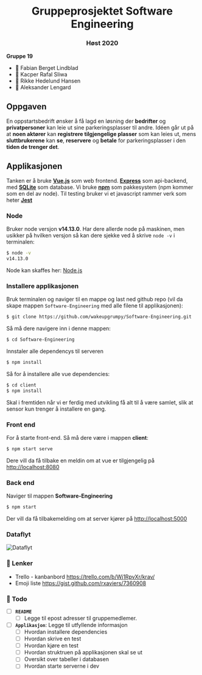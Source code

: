 <h1 align="center"> Gruppeprosjektet Software Engineering </h1>
<h3 align="center"> Høst 2020 </h2>

**Gruppe 19**

* :blue_heart: Fabian Berget Lindblad
* :purple_heart: Kacper Rafal Sliwa
* :yellow_heart: Rikke Hedelund Hansen
* :green_heart: Aleksander Lengard

## Oppgaven
En oppstartsbedrift ønsker å få lagd en løsning der **bedrifter** og **privatpersoner** kan leie ut sine parkeringsplasser til andre. Idéen går ut på at **noen aktører** kan **registrere tilgjengelige plasser** som kan leies ut, mens **sluttbrukerene** kan **se**, **reservere** og **betale** for parkeringsplasser i den **tiden de trenger det**. 

## Applikasjonen
Tanken er å bruke **[Vue.js](https://vuejs.org/)** som web frontend. **[Express](https://expressjs.com/)** som api-backend, med **[SQLite](https://www.sqlitetutorial.net/sqlite-nodejs/)** som database. Vi bruke **[npm](https://www.npmjs.com/)** som pakkesystem (npm kommer som en del av node). Til testing bruker vi et javascript rammer verk som heter **[Jest](https://jestjs.io/)**

### Node
Bruker node versjon **v14.13.0**. Har dere allerde node på maskinen, men usikker på hvilken versjon så kan dere sjekke ved å skrive `node -v` i terminalen:
```bash
$ node -v
v14.13.0
```
Node kan skaffes her: [Node.js](https://nodejs.org/en/)

### Installere applikasjonen
Bruk terminalen og naviger til en mappe og last ned github repo (vil da skape mappen `Software-Engineering` med alle filene til applikasjonen):
```bash
$ git clone https://github.com/wakeupgrumpy/Software-Engineering.git
``` 
Så må dere navigere inn i denne mappen:
```bash
$ cd Software-Engineering
```
Innstaler alle dependencys til serveren
```bash
$ npm install
```
Så for å installere alle vue dependencies:
```bash
$ cd client
$ npm install
```
Skal i fremtiden når vi er ferdig med utvikling få alt til å være samlet, slik at sensor kun trenger å installere en gang.

### Front end
For å starte front-end. Så må dere være i mappen **client**:
```bash
$ npm start serve
```
Dere vill da få tilbake en meldin om at vue er tilgjengelig på <http://localhost:8080>

### Back end
Naviger til mappen **Software-Engineering**
```bash
$ npm start
```
Der vill da få tilbakemelding om at server kjører på <http://localhost:5000>

### Dataflyt
![Dataflyt](https://www.planttext.com/api/plantuml/svg/PP9BQyCm48Jl-XNR70LfxZwKK5fAeFH1eBtq8aTReyIH53r2y--xgzYnI0wo9VdJQ6RmCYOLKjxtGdYQc8tnoYQOIVaOyWw3b3DG4VBrrsziuJSucwI47mjV6U-tiQ37ZDVm6iEHfPXy_lC1Onnfw_GD_gIIQbN4yu7rvwj9M63TNgClpdKzmbxvE3YbwKqIJAetjXki6kyZBE0Dqzc2LoSXCimVs7e3nYOCQfC43NDK2IdyDETqWXwCi_S6f5JUIDb0mCF2krWTBE64u1VpkcKw7dgc3nd3QK8fccvXVb6bZhopMcYiaK5gj7gvUXkThT7Xui4dLT90XudUC8UFzzLqBRTLjaT9tgY4U3dAK4ybPCQOUB57MsNb5cbCIWC1RdTNAvQsYoA1cGMjnb0JN76rfFQNnD0l-Wy0)

### :link: Lenker
- Trello - kanbanbord <https://trello.com/b/Wj1RpvXr/krav/>
- Emoji liste <https://gist.github.com/rxaviers/7360908>


### :memo: Todo
- [ ] **`README`**
  - [ ] Legge til epost adresser til gruppemedlemer.
- [ ] **`Applikasjon`**: Legge til utfyllende informasjon
  - [ ] Hvordan installere dependencies
  - [ ] Hvordan skrive en test
  - [ ] Hvordan kjøre en test
  - [ ] Hvordan struktruen på applikasjonen skal se ut
  - [ ] Oversikt over tabeller i databasen
  - [ ] Hvordan starte serverne i dev